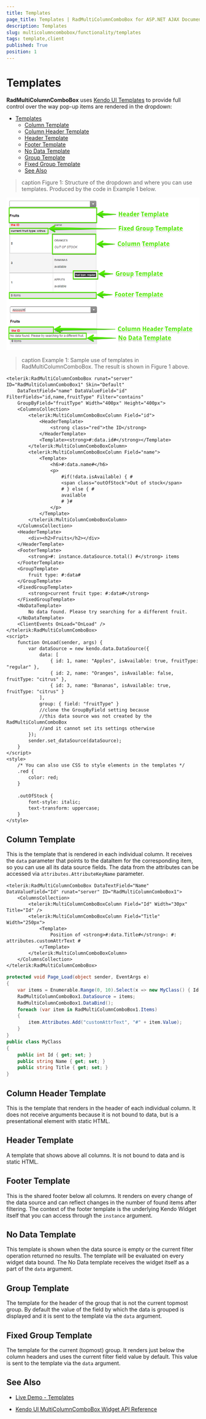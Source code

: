 ```yaml
---
title: Templates
page_title: Templates | RadMultiColumnComboBox for ASP.NET AJAX Documentation
description: Templates
slug: multicolumncombobox/functionality/templates
tags: template,client
published: True
position: 1
---
```


# Templates

**RadMultiColumnComboBox** uses [Kendo UI Templates](https://docs.telerik.com/kendo-ui/framework/templates/overview) to provide full control over the way pop-up items are rendered in the dropdown:

- [Templates](#templates)
	- [Column Template](#column-template)
	- [Column Header Template](#column-header-template)
	- [Header Template](#header-template)
	- [Footer Template](#footer-template)
	- [No Data Template](#no-data-template)
	- [Group Template](#group-template)
	- [Fixed Group Template](#fixed-group-template)
	- [See Also](#see-also)

>caption Figure 1: Structure of the dropdown and where you can use templates. Produced by the code in Example 1 below.

![multicolumncombobox template example](images/multicolumncombobox-template-example.png)


>caption Example 1: Sample use of templates in RadMultiColumnComboBox. The result is shown in Figure 1 above.
    
````ASP.NET
<telerik:RadMultiColumnComboBox runat="server" ID="RadMultiColumnComboBox1" Skin="Default"
	DataTextField="name" DataValueField="id" FilterFields="id,name,fruitType" Filter="contains"
	GroupByField="fruitType" Width="400px" Height="400px">
	<ColumnsCollection>
		<telerik:MultiColumnComboBoxColumn Field="id">
			<HeaderTemplate>
				<strong class="red">the ID</strong>
			</HeaderTemplate>
			<Template><strong>#:data.id#</strong></Template>
		</telerik:MultiColumnComboBoxColumn>
		<telerik:MultiColumnComboBoxColumn Field="name">
			<Template>
				<h6>#:data.name#</h6>
				<p>
					#if(!data.isAvailable) { #
					<span class="outOfStock">Out of stock</span> 
					# } else { #
					available
					# }#
				</p>
			</Template>
		</telerik:MultiColumnComboBoxColumn>
	</ColumnsCollection>
	<HeaderTemplate>
		<div><h2>Fruits</h2></div>
	</HeaderTemplate>
	<FooterTemplate>
		<strong>#: instance.dataSource.total() #</strong> items
	</FooterTemplate>
	<GroupTemplate>
		fruit type: #:data#
	</GroupTemplate>
	<FixedGroupTemplate>
		<strong>current fruit type: #:data#</strong>
	</FixedGroupTemplate>
	<NoDataTemplate>
		No data found. Please try searching for a different fruit.
	</NoDataTemplate>
	<ClientEvents OnLoad="OnLoad" />
</telerik:RadMultiColumnComboBox>
<script>
	function OnLoad(sender, args) {
		var dataSource = new kendo.data.DataSource({
			data: [
				{ id: 1, name: "Apples", isAvailable: true, fruitType: "regular" },
				{ id: 2, name: "Oranges", isAvailable: false, fruitType: "citrus" },
				{ id: 3, name: "Bananas", isAvailable: true, fruitType: "citrus" }
			],
			group: { field: "fruitType" }
			//clone the GroupByField setting because
			//this data source was not created by the RadMultiColumnComboBox
			//and it cannot set its settings otherwise
		});
		sender.set_dataSource(dataSource);
	}
</script>
<style>
	/* You can also use CSS to style elements in the templates */
	.red {
		color: red;
	}

	.outOfStock {
		font-style: italic;
		text-transform: uppercase;
	}
</style>
````


## Column Template

This is the template that is rendered in each individual column. It receives the `data` parameter that points to the dataItem for the corresponding item, so you can use all its data source fields. The data from the attributes can be accessed via `attributes.AttributeKeyName` parameter.

````ASP.NET
<telerik:RadMultiColumnComboBox DataTextField="Name" DataValueField="Id" runat="server" ID="RadMultiColumnComboBox1">
	<ColumnsCollection>
		<telerik:MultiColumnComboBoxColumn Field="Id" Width="30px" Title="Id" />
		<telerik:MultiColumnComboBoxColumn Field="Title" Width="250px">
			<Template>
				Position of <strong>#:data.Title#</strong>: #: attributes.customAttrText #
			</Template>
		</telerik:MultiColumnComboBoxColumn>
	</ColumnsCollection>
</telerik:RadMultiColumnComboBox>
````

````C#
protected void Page_Load(object sender, EventArgs e)
{
	var items = Enumerable.Range(0, 10).Select(x => new MyClass() { Id = x, Name = "Name " + x, Title = "Title " + x });
	RadMultiColumnComboBox1.DataSource = items;
	RadMultiColumnComboBox1.DataBind();
	foreach (var item in RadMultiColumnComboBox1.Items)
	{
		item.Attributes.Add("customAttrText", "#" + item.Value);
	}
}
public class MyClass
{
	public int Id { get; set; }
	public string Name { get; set; }
	public string Title { get; set; }
}
````



## Column Header Template

This is the template that renders in the header of each individual column. It does not receive arguments because it is not bound to data, but is a presentational element with static HTML.

## Header Template

A template that shows above all columns. It is not bound to data and is static HTML.

## Footer Template

This is the shared footer below all columns. It renders on every change of the data source and can reflect changes in the number of found items after filtering. The context of the footer template is the underlying Kendo Widget itself that you can access through the `instance` argument.

## No Data Template

This template is shown when the data source is empty or the current filter operation returned no results. The template will be evaluated on every widget data bound. The No Data template receives the widget itself as a part of the `data` argument.

## Group Template

The template for the header of the group that is not the current topmost group. By default the value of the field by which the data is grouped is displayed and it is sent to the template via the `data` argument.

## Fixed Group Template

The template for the current (topmost) group. It renders just below the column headers and uses the current filter field value by default. This value is sent to the template via the `data` argument.

## See Also

* [Live Demo - Templates](http://demos.telerik.com/aspnet-ajax/multicolumncombobox/templates/defaultcs.aspx)

* [Kendo UI MultiColumnComboBox Widget API Reference](https://docs.telerik.com/kendo-ui/api/javascript/ui/multicolumncombobox)

